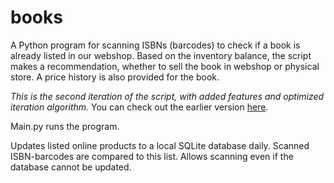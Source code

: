 # books

A Python program for scanning ISBNs (barcodes) to check if a book is already listed in our webshop. 
Based on the inventory balance, the script makes a recommendation, whether to sell the book in webshop or physical store. 
A price history is also provided for the book.

<i>This is the second iteration of the script, with added features and optimized iteration algorithm.</i> 
You can check out the earlier version <a href="https://github.com/EskoJanatuinen/isbn_search/" target="_blank">here</a>.

Main.py runs the program. 

Updates listed online products to a local SQLite database daily. Scanned ISBN-barcodes are compared to this list. 
Allows scanning even if the database cannot be updated.

</br>
</br>

